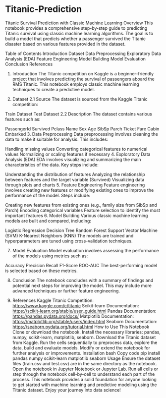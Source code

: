 # Titanic-Prediction
Titanic Survival Prediction with Classic Machine Learning
Overview
This notebook provides a comprehensive step-by-step guide to predicting Titanic survival using classic machine learning algorithms. The goal is to build a model that predicts whether a passenger survived the Titanic disaster based on various features provided in the dataset.

Table of Contents
Introduction
Dataset
Data Preprocessing
Exploratory Data Analysis (EDA)
Feature Engineering
Model Building
Model Evaluation
Conclusion
References
1. Introduction
The Titanic competition on Kaggle is a beginner-friendly project that involves predicting the survival of passengers aboard the RMS Titanic. This notebook employs classic machine learning techniques to create a predictive model.

2. Dataset
2.1 Source
The dataset is sourced from the Kaggle Titanic competition:

Train Dataset
Test Dataset
2.2 Description
The dataset contains various features such as:

PassengerId
Survived
Pclass
Name
Sex
Age
SibSp
Parch
Ticket
Fare
Cabin
Embarked
3. Data Preprocessing
Data preprocessing involves cleaning the data to make it suitable for analysis. This includes:

Handling missing values
Converting categorical features to numerical values
Normalizing or scaling features if necessary
4. Exploratory Data Analysis (EDA)
EDA involves visualizing and summarizing the main characteristics of the data. Key steps include:

Understanding the distribution of features
Analyzing the relationship between features and the target variable (Survived)
Visualizing data through plots and charts
5. Feature Engineering
Feature engineering involves creating new features or modifying existing ones to improve the performance of the model. Steps include:

Creating new features from existing ones (e.g., family size from SibSp and Parch)
Encoding categorical variables
Feature selection to identify the most important features
6. Model Building
Various classic machine learning models are built and compared, including:

Logistic Regression
Decision Tree
Random Forest
Support Vector Machine (SVM)
K-Nearest Neighbors (KNN)
The models are trained and hyperparameters are tuned using cross-validation techniques.

7. Model Evaluation
Model evaluation involves assessing the performance of the models using metrics such as:

Accuracy
Precision
Recall
F1-Score
ROC-AUC
The best-performing model is selected based on these metrics.

8. Conclusion
The notebook concludes with a summary of findings and potential next steps for improving the model. This may include more advanced techniques or further feature engineering.

9. References
Kaggle Titanic Competition: https://www.kaggle.com/c/titanic
Scikit-learn Documentation: https://scikit-learn.org/stable/user_guide.html
Pandas Documentation: https://pandas.pydata.org/docs/
Matplotlib Documentation: https://matplotlib.org/stable/users/index.html
Seaborn Documentation: https://seaborn.pydata.org/tutorial.html
How to Use This Notebook
Clone or download the notebook.
Install the necessary libraries: pandas, numpy, scikit-learn, matplotlib, seaborn.
Download the Titanic dataset from Kaggle.
Run the cells sequentially to preprocess data, explore the data, build and evaluate models.
Modify or extend the notebook for further analysis or improvements.
Installation
bash
Copy code
pip install pandas numpy scikit-learn matplotlib seaborn
Usage
Ensure the dataset files (train.csv and test.csv) are in the same directory as the notebook.
Open the notebook in Jupyter Notebook or Jupyter Lab.
Run all cells or step through the notebook cell-by-cell to understand each part of the process.
This notebook provides a solid foundation for anyone looking to get started with machine learning and predictive modeling using the Titanic dataset. Enjoy your journey into data science!
